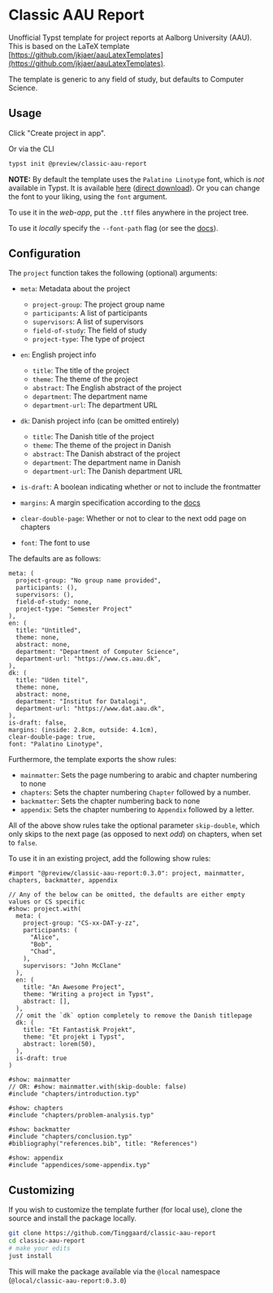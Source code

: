 # Classic AAU Report

Unofficial Typst template for project reports at Aalborg University (AAU).
This is based on the LaTeX template [https://github.com/jkjaer/aauLatexTemplates](https://github.com/jkjaer/aauLatexTemplates).

The template is generic to any field of study, but defaults to Computer Science.

## Usage

Click "Create project in app".

Or via the CLI

```bash
typst init @preview/classic-aau-report
```

**NOTE:**
By default the template uses the `Palatino Linotype` font, which is *not* available in Typst.
It is available [here](https://github.com/Tinggaard/classic-aau-report/releases/tag/fonts) ([direct download](https://github.com/Tinggaard/classic-aau-report/releases/download/fonts/PalatinoLinotype.zip)).
Or you can change the font to your liking, using the `font` argument.

To use it in the *web-app*, put the `.ttf` files anywhere in the project tree.

To use it *locally* specify the `--font-path` flag (or see the [docs](https://typst.app/docs/reference/text/text/#parameters-font)).

## Configuration

The `project` function takes the following (optional) arguments:

- `meta`: Metadata about the project
  - `project-group`: The project group name
  - `participants`: A list of participants
  - `supervisors`: A list of supervisors
  - `field-of-study`: The field of study
  - `project-type`: The type of project

- `en`: English project info
  - `title`: The title of the project
  - `theme`: The theme of the project
  - `abstract`: The English abstract of the project
  - `department`: The department name
  - `department-url`: The department URL

- `dk`: Danish project info (can be omitted entirely)
  - `title`: The Danish title of the project
  - `theme`: The theme of the project in Danish
  - `abstract`: The Danish abstract of the project
  - `department`: The department name in Danish
  - `department-url`: The Danish department URL

- `is-draft`: A boolean indicating whether or not to include the frontmatter
- `margins`: A margin specification according to the [docs](https://typst.app/docs/reference/layout/page/#parameters-margin)
- `clear-double-page`: Whether or not to clear to the next odd page on chapters
- `font`: The font to use

The defaults are as follows:

```typ
meta: (
  project-group: "No group name provided",
  participants: (),
  supervisors: (),
  field-of-study: none,
  project-type: "Semester Project"
),
en: (
  title: "Untitled",
  theme: none,
  abstract: none,
  department: "Department of Computer Science",
  department-url: "https://www.cs.aau.dk",
),
dk: (
  title: "Uden titel",
  theme: none,
  abstract: none,
  department: "Institut for Datalogi",
  department-url: "https://www.dat.aau.dk",
),
is-draft: false,
margins: (inside: 2.8cm, outside: 4.1cm),
clear-double-page: true,
font: "Palatino Linotype",
```

Furthermore, the template exports the show rules:

- `mainmatter`: Sets the page numbering to arabic and chapter numbering to none
- `chapters`: Sets the chapter numbering `Chapter` followed by a number.
- `backmatter`: Sets the chapter numbering back to none
- `appendix`: Sets the chapter numbering to `Appendix` followed by a letter.

All of the above show rules take the optional parameter `skip-double`,
which only skips to the next page (as opposed to next *odd*) on chapters, when set to `false`.

To use it in an existing project, add the following show rules:

```typ
#import "@preview/classic-aau-report:0.3.0": project, mainmatter, chapters, backmatter, appendix

// Any of the below can be omitted, the defaults are either empty values or CS specific
#show: project.with(
  meta: (
    project-group: "CS-xx-DAT-y-zz",
    participants: (
      "Alice",
      "Bob",
      "Chad",
    ),
    supervisors: "John McClane"
  ),
  en: (
    title: "An Awesome Project",
    theme: "Writing a project in Typst",
    abstract: [],
  ),
  // omit the `dk` option completely to remove the Danish titlepage
  dk: (
    title: "Et Fantastisk Projekt",
    theme: "Et projekt i Typst",
    abstract: lorem(50),
  ),
  is-draft: true
)

#show: mainmatter
// OR: #show: mainmatter.with(skip-double: false)
#include "chapters/introduction.typ"

#show: chapters
#include "chapters/problem-analysis.typ"

#show: backmatter
#include "chapters/conclusion.typ"
#bibliography("references.bib", title: "References")

#show: appendix
#include "appendices/some-appendix.typ"
```

## Customizing

If you wish to customize the template further (for local use), clone the source and install the package locally.

```bash
git clone https://github.com/Tinggaard/classic-aau-report
cd classic-aau-report
# make your edits
just install
```

This will make the package available via the `@local` namespace (`@local/classic-aau-report:0.3.0`)
